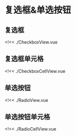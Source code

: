 # 复选框&单选按钮

## 复选框

<!<< ./CheckboxView.vue

## 复选框单元格

<!<< ./CheckboxCellView.vue

## 单选按钮

<!<< ./RadioView.vue

## 单选按钮单元格

<!<< ./RadioCellView.vue
